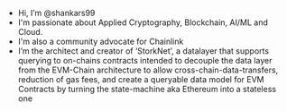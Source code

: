 - Hi, I’m @shankars99
- I'm passionate about Applied Cryptography, Blockchain, AI/ML and Cloud.
- I'm also a community advocate for Chainlink
- I’m the architect and creator of ‘StorkNet’, a datalayer that supports querying to on-chains contracts intended to decouple the data layer from the EVM-Chain architecture to allow cross-chain-data-transfers, reduction of gas fees, and create a queryable data model for EVM Contracts by turning the state-machine aka Ethereum into a stateless one

<!---
shankars99/shankars99 is a ✨ special ✨ repository because its `README.md` (this file) appears on your GitHub profile.
You can click the Preview link to take a look at your changes.
--->

